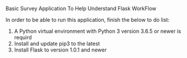 Basic Survey Application To Help Understand Flask WorkFlow

In order to be able to run this application, finish the below to do list:
1.  A Python virtual environment with Python 3 version 3.6.5 or newer is requird
2.  Install and update pip3 to the latest
3.  Install Flask to version 1.0.1 and newer
